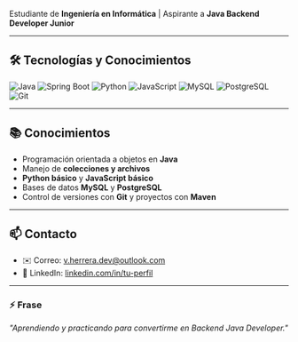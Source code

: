 Estudiante de **Ingeniería en Informática** | Aspirante a **Java Backend Developer Junior**

---

## 🛠 Tecnologías y Conocimientos

![Java](https://img.shields.io/badge/Java-ED8B00?style=for-the-badge&logo=java&logoColor=white)
![Spring Boot](https://img.shields.io/badge/SpringBoot-6DB33F?style=for-the-badge&logo=spring&logoColor=white)
![Python](https://img.shields.io/badge/Python-3776AB?style=for-the-badge&logo=python&logoColor=white)
![JavaScript](https://img.shields.io/badge/JavaScript-F7DF1E?style=for-the-badge&logo=javascript&logoColor=black)
![MySQL](https://img.shields.io/badge/MySQL-4479A1?style=for-the-badge&logo=mysql&logoColor=white)
![PostgreSQL](https://img.shields.io/badge/PostgreSQL-316192?style=for-the-badge&logo=postgresql&logoColor=white)
![Git](https://img.shields.io/badge/Git-F05032?style=for-the-badge&logo=git&logoColor=white)

---

## 📚 Conocimientos

- Programación orientada a objetos en **Java**
- Manejo de **colecciones y archivos**
- **Python básico** y **JavaScript básico**
- Bases de datos **MySQL** y **PostgreSQL**
- Control de versiones con **Git** y proyectos con **Maven**

---

## 📫 Contacto

- ✉️ Correo: v.herrera.dev@outlook.com
- 💼 LinkedIn: [linkedin.com/in/tu-perfil](https://www.linkedin.com/in/vicente-herrera-solis-b1b0a8346/)

---

### ⚡ Frase

*"Aprendiendo y practicando para convertirme en Backend Java Developer."*
